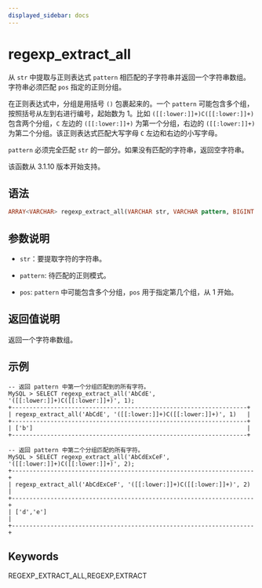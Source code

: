 ```yaml
---
displayed_sidebar: docs
---
```


# regexp_extract_all



从 `str` 中提取与正则表达式 `pattern` 相匹配的子字符串并返回一个字符串数组。字符串必须匹配 `pos` 指定的正则分组。

在正则表达式中，分组是用括号 `()` 包裹起来的。一个 `pattern` 可能包含多个组，按照括号从左到右进行编号，起始数为 1。比如 `([[:lower:]]+)C([[:lower:]]+)` 包含两个分组，`C` 左边的 `([[:lower:]]+)` 为第一个分组，右边的 `([[:lower:]]+)` 为第二个分组。该正则表达式匹配大写字母 `C` 左边和右边的小写字母。

`pattern` 必须完全匹配 `str` 的一部分。如果没有匹配的字符串，返回空字符串。

该函数从 3.1.10 版本开始支持。

## 语法

```Haskell
ARRAY<VARCHAR> regexp_extract_all(VARCHAR str, VARCHAR pattern, BIGINT pos)
```

## 参数说明

- `str`：要提取字符的字符串。

- `pattern`: 待匹配的正则模式。

- `pos`: `pattern` 中可能包含多个分组，`pos` 用于指定第几个组，从 1 开始。

## 返回值说明

返回一个字符串数组。

## 示例

```Plain Text
-- 返回 pattern 中第一个分组匹配到的所有字符。
MySQL > SELECT regexp_extract_all('AbCdE', '([[:lower:]]+)C([[:lower:]]+)', 1);
+-------------------------------------------------------------------+
| regexp_extract_all('AbCdE', '([[:lower:]]+)C([[:lower:]]+)', 1)   |
+-------------------------------------------------------------------+
| ['b']                                                             |
+-------------------------------------------------------------------+

-- 返回 pattern 中第二个分组匹配的所有字符。
MySQL > SELECT regexp_extract_all('AbCdExCeF', '([[:lower:]]+)C([[:lower:]]+)', 2);
+---------------------------------------------------------------------+
| regexp_extract_all('AbCdExCeF', '([[:lower:]]+)C([[:lower:]]+)', 2) |
+---------------------------------------------------------------------+
| ['d','e']                                                           |
+---------------------------------------------------------------------+
```

## Keywords

REGEXP_EXTRACT_ALL,REGEXP,EXTRACT